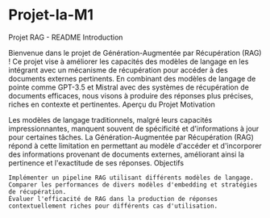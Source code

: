 # Projet-Ia-M1

Projet RAG - README
Introduction

Bienvenue dans le projet de Génération-Augmentée par Récupération (RAG) ! Ce projet vise à améliorer les capacités des modèles de langage en les intégrant avec un mécanisme de récupération pour accéder à des documents externes pertinents. En combinant des modèles de langage de pointe comme GPT-3.5 et Mistral avec des systèmes de récupération de documents efficaces, nous visons à produire des réponses plus précises, riches en contexte et pertinentes.
Aperçu du Projet
Motivation

Les modèles de langage traditionnels, malgré leurs capacités impressionnantes, manquent souvent de spécificité et d'informations à jour pour certaines tâches. La Génération-Augmentée par Récupération (RAG) répond à cette limitation en permettant au modèle d'accéder et d'incorporer des informations provenant de documents externes, améliorant ainsi la pertinence et l'exactitude de ses réponses.
Objectifs

    Implémenter un pipeline RAG utilisant différents modèles de langage.
    Comparer les performances de divers modèles d'embedding et stratégies de récupération.
    Évaluer l'efficacité de RAG dans la production de réponses contextuellement riches pour différents cas d'utilisation.
